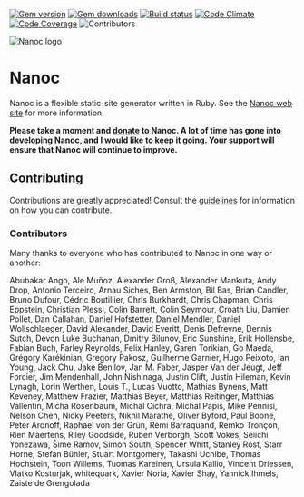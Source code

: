 [![Gem version](https://img.shields.io/gem/v/nanoc.svg)](http://rubygems.org/gems/nanoc)
[![Gem downloads](https://img.shields.io/gem/dt/nanoc.svg)](http://rubygems.org/gems/nanoc)
[![Build status](https://img.shields.io/circleci/project/github/nanoc/nanoc/master.svg)](https://circleci.com/gh/nanoc/workflows/nanoc)
[![Code Climate](https://img.shields.io/codeclimate/maintainability/nanoc/nanoc.svg)](https://codeclimate.com/github/nanoc/nanoc)
[![Code Coverage](https://img.shields.io/codecov/c/github/nanoc/nanoc.svg)](https://codecov.io/gh/nanoc/nanoc)
![Contributors](https://img.shields.io/github/contributors/nanoc/nanoc.svg)

![Nanoc logo](https://avatars1.githubusercontent.com/u/3260163?s=140)

# Nanoc

Nanoc is a flexible static-site generator written in Ruby. See the [Nanoc web site](https://nanoc.ws) for more information.

**Please take a moment and [donate](https://donorbox.org/nanoc) to Nanoc. A lot of time has gone into developing Nanoc, and I would like to keep it going. Your support will ensure that Nanoc will continue to improve.**

## Contributing

Contributions are greatly appreciated! Consult the [guidelines](https://nanoc.ws/contributing/) for information on how you can contribute.

### Contributors

Many thanks to everyone who has contributed to Nanoc in one way or another:

Abubakar Ango, Ale Muñoz, Alexander Groß, Alexander Mankuta, Andy Drop, Antonio Terceiro, Arnau Siches, Ben Armston, Bil Bas, Brian Candler, Bruno Dufour, Cédric Boutillier, Chris Burkhardt, Chris Chapman, Chris Eppstein, Christian Plessl, Colin Barrett, Colin Seymour, Croath Liu, Damien Pollet, Dan Callahan, Daniel Hofstetter, Daniel Mendler, Daniel Wollschlaeger, David Alexander, David Everitt, Denis Defreyne, Dennis Sutch, Devon Luke Buchanan, Dmitry Bilunov, Eric Sunshine, Erik Hollensbe, Fabian Buch, Farley Reynolds, Felix Hanley, Garen Torikian, Go Maeda, Grégory Karékinian, Gregory Pakosz, Guilherme Garnier, Hugo Peixoto, Ian Young, Jack Chu, Jake Benilov, Jan M. Faber, Jasper Van der Jeugt, Jeff Forcier, Jim Mendenhall, John Nishinaga, Justin Clift, Justin Hileman, Kevin Lynagh, Lorin Werthen, Louis T., Lucas Vuotto, Mathias Bynens, Matt Keveney, Matthew Frazier, Matthias Beyer, Matthias Reitinger, Matthias Vallentin, Micha Rosenbaum, Michal Cichra, Michal Papis, Mike Pennisi, Nelson Chen, Nicky Peeters, Nikhil Marathe, Oliver Byford, Paul Boone, Peter Aronoff, Raphael von der Grün, Rémi Barraquand, Remko Tronçon, Rien Maertens, Riley Goodside, Ruben Verborgh, Scott Vokes, Seiichi Yonezawa, Šime Ramov, Simon South, Spencer Whitt, Stanley Rost, Starr Horne, Stefan Bühler, Stuart Montgomery, Takashi Uchibe, Thomas Hochstein, Toon Willems, Tuomas Kareinen, Ursula Kallio, Vincent Driessen, Vlatko Kosturjak, whitequark, Xavier Noria, Xavier Shay, Yannick Ihmels, Zaiste de Grengolada
